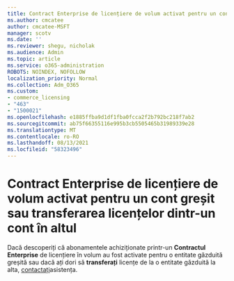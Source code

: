 ```yaml
---
title: Contract Enterprise de licențiere de volum activat pentru un cont greșit
ms.author: cmcatee
author: cmcatee-MSFT
manager: scotv
ms.date: ''
ms.reviewer: shegu, nicholak
ms.audience: Admin
ms.topic: article
ms.service: o365-administration
ROBOTS: NOINDEX, NOFOLLOW
localization_priority: Normal
ms.collection: Adm_O365
ms.custom:
- commerce_licensing
- "463"
- "1500021"
ms.openlocfilehash: e1885ffba9d1df1fba0fcca2f2b792bc218f7ab2
ms.sourcegitcommit: ab75f66355116e995b3cb5505465b31989339e28
ms.translationtype: MT
ms.contentlocale: ro-RO
ms.lasthandoff: 08/13/2021
ms.locfileid: "58323496"
---
```

# <a name="volume-licensing-enterprise-agreement-activated-on-the-wrong-account-or-transferring-licenses-from-one-account-to-another"></a>Contract Enterprise de licențiere de volum activat pentru un cont greșit sau transferarea licențelor dintr-un cont în altul

Dacă descoperiți că abonamentele achiziționate printr-un **Contractul Enterprise** de licențiere în volum au fost activate pentru o entitate găzduită greșită sau dacă ați dori să **transferați** licențe de la o entitate găzduită la alta, [contactați](https://go.microsoft.com/fwlink/p/?linkid=518322)asistența.
